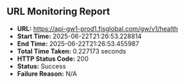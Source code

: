 ## URL Monitoring Report

- **URL:** https://api-gw1-prod1.fisglobal.com/gw/v1/health
- **Start Time:** 2025-06-22T21:26:53.228814
- **End Time:** 2025-06-22T21:26:53.455987
- **Total Time Taken:** 0.227173 seconds
- **HTTP Status Code:** 200
- **Status:** Success
- **Failure Reason:** N/A
